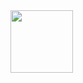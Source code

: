 <!--<img src="https://github-readme-stats.vercel.app/api?username=pillowinacoma&show_icons=true&theme=dark">
<img src="https://github-readme-stats.vercel.app/api/top-langs/?username=pillowinacoma">-->
  <img src="https://media.giphy.com/media/M9gbBd9nbDrOTu1Mqx/giphy.gif" width="100"/>
